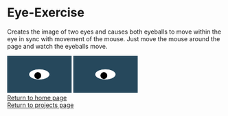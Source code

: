 # Eye-Exercise
Creates the image of two eyes and causes both eyeballs to move within the eye in sync with movement of the mouse.  Just move
the mouse around the page and watch the eyeballs move.
  
<img src="oneeye.png" alt="One Eye" width='150'>
<img src="oneeye.png" alt="One Eye" width='150'>
<br>
<a href="https://ronmintz.github.io/">Return to home page</a>
<br>
<a href="https://ronmintz.github.io/projects.html">Return to projects page</a>
